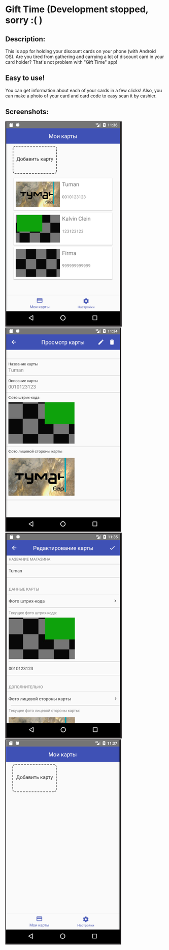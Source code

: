 # Gift Time (Development stopped, sorry :( )
## Description:
This is app for holding your discount cards on your phone (with Android OS). 
Are you tired from gathering and carrying a lot of discount card in your card holder? That's not problem with "Gift Time" app!

## Easy to use!
You can get information about each of your cards in a few clicks!
Also, you can make a photo of your card and card code to easy scan it by cashier.

## Screenshots:
![alt text](https://github.com/BardRedStar/GiftTime/blob/master/screenshots/1.PNG)
![alt text](https://github.com/BardRedStar/GiftTime/blob/master/screenshots/2.PNG)
![alt text](https://github.com/BardRedStar/GiftTime/blob/master/screenshots/3.PNG)
![alt text](https://github.com/BardRedStar/GiftTime/blob/master/screenshots/4.PNG)
